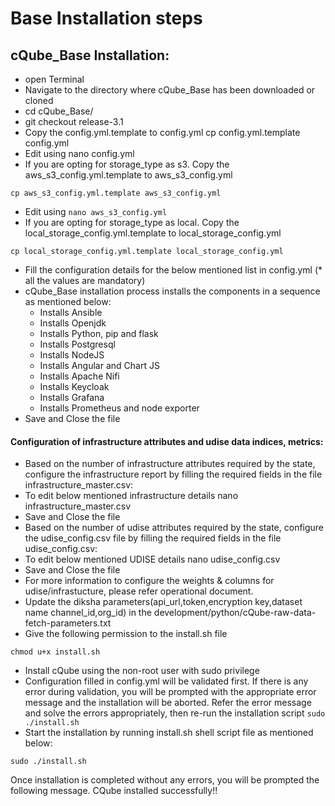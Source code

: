 # Base Installation steps

## cQube\_Base Installation:

* open Terminal
* Navigate to the directory where cQube\_Base has been downloaded or cloned 
* cd cQube\_Base/
* git checkout release-3.1
* Copy the config.yml.template to config.yml cp config.yml.template config.yml
* Edit using nano config.yml
* If you are opting for storage\_type as s3. Copy the aws\_s3\_config.yml.template to aws\_s3\_config.yml 

```text
cp aws_s3_config.yml.template aws_s3_config.yml
```

* Edit using `nano aws_s3_config.yml`
* If you are opting for storage\_type as local. Copy the local\_storage\_config.yml.template to local\_storage\_config.yml 

```text
cp local_storage_config.yml.template local_storage_config.yml
```

* Fill the configuration details for the below mentioned list in config.yml \(\* all the values are mandatory\)
* cQube\_Base installation process installs the components in a sequence as mentioned below:
  * Installs Ansible
  * Installs Openjdk
  * Installs Python, pip and flask
  * Installs Postgresql
  * Installs NodeJS
  * Installs Angular and Chart JS
  * Installs Apache Nifi
  * Installs Keycloak
  * Installs Grafana
  * Installs Prometheus and node exporter
* Save and Close the file

#### Configuration of infrastructure attributes and udise data indices, metrics:

* Based on the number of infrastructure attributes required by the state, configure the infrastructure report by filling the required fields in the file infrastructure\_master.csv:
* To edit below mentioned infrastructure details nano infrastructure\_master.csv
* Save and Close the file
* Based on the number of udise attributes required by the state, configure the udise\_config.csv file by filling the required fields in the file udise\_config.csv:
* To edit below mentioned UDISE details nano udise\_config.csv
* Save and Close the file
* For more information to configure the weights & columns for udise/infrastucture, please refer operational document.
* Update the diksha parameters\(api\_url,token,encryption key,dataset name channel\_id,org\_id\) in the development/python/cQube-raw-data-fetch-parameters.txt
* Give the following permission to the install.sh file

```text
chmod u+x install.sh
```

* Install cQube using the non-root user with sudo privilege
* Configuration filled in config.yml will be validated first. If there is any error during validation, you will be prompted with the appropriate error message and the installation will be aborted. Refer the error message and solve the errors appropriately, then re-run the installation script `sudo ./install.sh`
* Start the installation by running install.sh shell script file as mentioned below:

```text
sudo ./install.sh
```

Once installation is completed without any errors, you will be prompted the following message. CQube installed successfully!!

